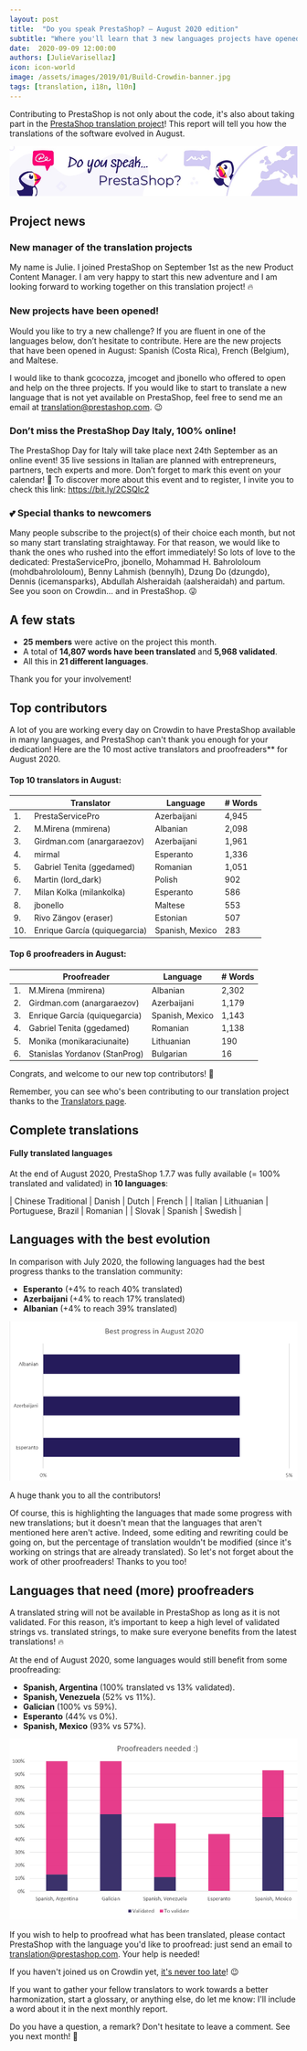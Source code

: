 ```yaml
---
layout: post
title:  "Do you speak PrestaShop? – August 2020 edition"
subtitle: "Where you'll learn that 3 new languages projects have opened"
date:  2020-09-09 12:00:00
authors: [JulieVarisellaz]
icon: icon-world
image: /assets/images/2019/01/Build-Crowdin-banner.jpg
tags: [translation, i18n, l10n]
---
```


Contributing to PrestaShop is not only about the code, it's also about taking part in the [PrestaShop translation project](https://crowdin.com/project/prestashop-official)! This report will tell you how the translations of the software evolved in August.

![Crowdin Monthly banner](/assets/images/2019/01/Build-Crowdin-banner.jpg)

## Project news

### New manager of the translation projects 

My name is Julie. I joined PrestaShop on September 1st as the new Product Content Manager. I am very happy to start this new adventure and I am looking forward to working together on this translation project! :fire:
 

### New projects have been opened!

Would you like to try a new challenge? If you are fluent in one of the languages below, don’t hesitate to contribute. Here are the new projects that have been opened in August:
Spanish (Costa Rica), French (Belgium), and Maltese.

I would like to thank gcocozza, jmcoget and jbonello who offered to open and help on the three projects. If you would like to start to translate a new language that is not yet available on PrestaShop, feel free to send me an email at translation@prestashop.com. :wink:


### Don’t miss the PrestaShop Day Italy, 100% online!

The PrestaShop Day for Italy will take place next 24th September as an online event!
35 live sessions in Italian are planned with entrepreneurs, partners, tech experts and more. Don’t forget to mark this event on your calendar! :calendar:
To discover more about this event and to register, I invite you to check this link: https://bit.ly/2CSQlc2


### :two_hearts: Special thanks to newcomers
 
Many people subscribe to the project(s) of their choice each month, but not so many start translating straightaway. For that reason, we would like to thank the ones who rushed into the effort immediately! So lots of love to the dedicated: PrestaServicePro, jbonello, Mohammad H. Bahrololoum  (mohdbahrololoum), Benny Lahmish (bennylh), Dzung Do (dzungdo), Dennis (icemansparks), Abdullah Alsheraidah (aalsheraidah) and partum. See you soon on Crowdin… and in PrestaShop. :stuck_out_tongue_winking_eye:
 
 
## A few stats
 
* **25 members** were active on the project this month.
* A total of **14,807 words have been translated** and **5,968 validated**.
* All this in **21 different languages**.
 
Thank you for your involvement!
 
 
## Top contributors
 
A lot of you are working every day on Crowdin to have PrestaShop available in many languages, and PrestaShop can't thank you enough for your dedication! Here are the 10 most active translators and proofreaders** for August 2020.
 
#### Top 10 translators in August:
 
| |Translator | Language | # Words
|-|---------- | -------- | ----------------
 1. | PrestaServicePro | Azerbaijani | 4,945
 2. | M.Mirena (mmirena) | Albanian | 2,098
 3. | Girdman.com (anargaraezov)  | Azerbaijani | 1,961
 4. | mirmal  | Esperanto  | 1,336
 5. | Gabriel Tenita (ggedamed)  | Romanian | 1,051
 6. | Martin (lord_dark)  | Polish | 902
 7. | Milan Kolka (milankolka)  | Esperanto | 586
 8. | jbonello | Maltese | 553
 9. | Rivo Zängov (eraser)  | Estonian | 507
10. | Enrique García (quiquegarcia)   | Spanish, Mexico | 283
 
 
#### Top 6 proofreaders in August:
 
| | Proofreader | Language | # Words
|-| ---------- | -------- | ----------------
 1. | M.Mirena (mmirena)  | Albanian | 2,302
 2. | Girdman.com (anargaraezov)  | Azerbaijani | 1,179
 3. | Enrique García (quiquegarcia)  | Spanish, Mexico | 1,143
 4. | Gabriel Tenita (ggedamed) | Romanian | 1,138
 5. | Monika (monikaraciunaite)  | Lithuanian | 190
 6. | Stanislas Yordanov (StanProg)  | Bulgarian | 16
 
Congrats, and welcome to our new top contributors! :clap:
 
Remember, you can see who's been contributing to our translation project thanks to the [Translators page](http://translators.prestashop.com/).
 
 
## Complete translations
 
#### Fully translated languages
 
At the end of August 2020, PrestaShop 1.7.7 was fully available (= 100% translated and validated) in **10 languages**:
 
| Chinese Traditional | Danish | Dutch | French |
| Italian  | Lithuanian | Portuguese, Brazil | Romanian |
| Slovak | Spanish | Swedish |
 
 
## Languages with the best evolution
 
In comparison with July 2020, the following languages had the best progress thanks to the translation community:
 
* **Esperanto** (+4% to reach 40% translated)
* **Azerbaijani** (+4% to reach 17% translated)
* **Albanian** (+4% to reach 39% translated)
 
![Best translation progress for August 2020](/assets/images/2020/09/build-crowdin-progress-august20.png)

A huge thank you to all the contributors!
 
Of course, this is highlighting the languages that made some progress with new translations; but it doesn't mean that the languages that aren't mentioned here aren't active. Indeed, some editing and rewriting could be going on, but the percentage of translation wouldn't be modified (since it's working on strings that are already translated). So let's not forget about the work of other proofreaders! Thanks to you too!
 
 
## Languages that need (more) proofreaders
 
A translated string will not be available in PrestaShop as long as it is not validated. For this reason, it’s important to keep a high level of validated strings vs. translated strings, to make sure everyone benefits from the latest translations! :fire:
 
At the end of August 2020, some languages would still benefit from some proofreading:
 
* **Spanish, Argentina** (100% translated vs 13% validated).
* **Spanish, Venezuela** (52% vs 11%).
* **Galician** (100% vs 59%).
* **Esperanto** (44% vs 0%).
* **Spanish, Mexico** (93% vs 57%).
 
![Languages that need proofreading](/assets/images/2020/09/build-crowdin-proofreading-august20.png)
 
If you wish to help to proofread what has been translated, please contact PrestaShop with the language you'd like to proofread: just send an email to translation@prestashop.com. Your help is needed!
 
If you haven't joined us on Crowdin yet, [it's never too late](https://crowdin.com/project/prestashop-official)! :wink:
 
If you want to gather your fellow translators to work towards a better harmonization, start a glossary, or anything else, do let me know: I'll include a word about it in the next monthly report.
 
Do you have a question, a remark? Don't hesitate to leave a comment. See you next month! :raising_hand:
